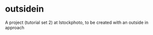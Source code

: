 outsidein
=========

A project (tutorial set 2) at Istockphoto, to be created with an outside in approach
